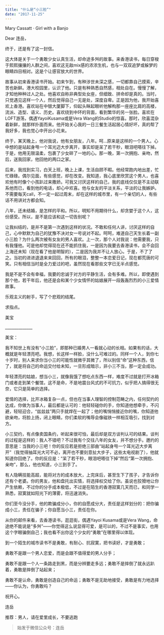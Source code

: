 ```yaml
---
title: "什么是“小三脸”"
date: "2017-11-25"
---
```


Mary Cassatt · Girl with a Banjo

Dear 连岳，

终于，还是有了这一封信。

这大体是关于一个勇敢少女认真生活，却命途多舛的故事。来香港读书，每日穿梭于熙熙攘攘的人群之间，喜欢这无敌mix感的浓浓生机，也与一双双追梦或躲梦的眼睛四目相对。这是个让感官放大的世界。

故事从初来香港读书开始。初来乍到，有种涉世未深之感，一切都靠自己摸索，辛苦也新鲜。港大校园里，认识了他。只是有种熟悉自然感，相处自在。慢慢了解，才知他种种过人之处。他喜欢自称非典型处女座，但细致、拼命却是真的。当时，只觉遇见这样一个人，然后觉得自己一无是处，深度自卑。正是因为他，我开始喜欢上香港。喜欢站在中银大厦脚下，仰起头眯起眼听他解构那一座座比肩的高楼，流派、造型、语义、历史。喜欢绕到中环的背面，看到繁华的另一张脸。喜欢在LOFT游荡，偶遇YayoiKusama或是Vera Wang的Studio的惊喜。那时，欣喜混杂着新鲜，就那样扑面而来。他开始关心我的一日三餐生活起居心情好坏，真的帮了我好多，我也觉心中开出小花来。

终于，某天晚上，他对我说，他有女朋友，八年。呵...原来是这样的一个男人。心中想的是站起身甩一个耳光迈大步离开，事实却是呆了若干秒，眼泪吧嗒往下掉。于是，他用无限温柔，包裹了少女碎了一地的心。那一晚，第一次拥抱、亲吻，然后，送我回家，他回他的两口之家。

后来，我找到实习，白天上班，晚上上课，生活自顾不暇。他经常跑内地出差，忙忙碌碌。偶尔见面，有些感觉，却在改变。我知道，我心底里欣赏这个男人，也喜欢他有时像个小孩趴过来撒娇。可我又讨厌这样的自己，我的底线仅仅是不主动联系他而已，看到他的电话，却心中欢喜。他与女友的平淡关系，平淡的让我嫉妒。不需要每天call，不一定一起过周末，却在这样的城市里，有一个亲切的人，有些话不用讲对方都会知。

八年，还未结婚，是怎样的平和。所以，明知不用期待什么，却贪婪于这个人，这份感受。所以，是不是应该和这一切告别呢？

让我纠结的，是并不是第一次遇到这样的状况。不敢和任何人讲，讨厌这样的自己，心中默默为自己的犹豫不决对女一号说对不起。呵呵，难道自己天生长着一副小三脸？为什么两次被有女友的男人喜欢。上一次，那个人对我说：他需要我，只有我懂他。可是他却觉得现在还不能抓住我，一是因为我要去香港读书，会不会回上海还未知（现在看了他是明智的），二是因为我并不让人放心。于是，不了了之。当初的进进退退来来回回，所有的眼泪，整整一本恋爱日记，现在都荒唐的可笑。只有相信当时是全力爱过的吧，虽然现在看那些文字已无半点感觉。

我是不是不会有幸福，我要的忠诚于对方的平静生活，会有多难。所以，即使遇到那个他，若干年后，他还是会和某个少女情怀的姑娘展开一段轰轰烈烈的小三爱情故事。

乐观主义的射手，写了个悲观的结尾。

求指点。

美宝

\_\_\_\_\_\_\_\_\_\_\_\_\_\_

美宝：

我不知世上有没有“小三脸”，即那种已婚男人一看就心动的长相。如果有的话，大概就是年轻漂亮吧。我想，长这样一样脸，没什么可难过的。同样一个人，到你七十岁时，别人来求你当小三的可能性就微乎其微了，所以别信“命”这种东西，信了，就是将自己的命运交付给未知，一旦形成暗示，非小三不当，那一定会成功。

年轻漂亮的姑娘，想当小三，就像我饿了想吃点东西一样，难度不过就是打开冰箱门或者走到某个餐馆，这不是命，不是地震台风式的不可抗力，似乎把人搞得很无奈，它只是简单的选择。

爱情的选择，比开冰箱复杂一点，但也在当事人理智的控制范畴之内，任何契约的达成，你做为当事人，最后都是认可的：他轻轻碰你的手，你知道他想牵手，不闪避，轻轻迎合，“兹兹兹”两只手就焊在一起了；他的嘴悄悄接近你的嘴，你知道他欲亲吻，将脸上扬，闭上眼睛，你们柔软的嘴辱会像磁铁一样相互吸引，找到对方。

小三契约，有点像卖国条约，听起来很可怕，最后却是双方谈判认可的结果。谈判的过程是这样的：我人不错吧？不过我有个交往八年的女友，并不想分手。邀约的意思是：当我的小三吧！你的反应若是拒绝三部曲“站起身甩一个耳光迈大步离开”（我觉得抽耳光大可不必，离开也不要刻意扯大步子，这些太电视剧了），他就知道你回绝了。你的反应是：“呆了若干秒，眼泪吧嗒往下掉”然后“第一次拥抱、亲吻”，那么，他也知道，小三到手了。

有人隐瞒技能高超，能将对方的成本放大，上完床后，甚至生下了孩子，才告诉你还有个老婆。你的男友，他和盘托出实情，将选择权交给了你。虽说也狡猾地让你产生依赖，不过你的分手成本极低，不过是在陌生的香港寂寞几天而已，和同学一熟悉，寂寞就如阳光下的薄雾，将迅速消失。

你们至今没分手，他的欺骗成分小，你的自愿成分大，责任是这样划分的：把你骗成小三，责任在骗子；你自愿当小三，责任在你。

从你的邮件来看，去香港读书，逛逛街，偶遇Yayoi Kusama或是Vera Wang，命途绝不能说是“多舛”——你觉得这么说显得可爱，是可以的，不过不是事实，也用这个字眼骗倒自己；我也看不出你这个少女的“勇敢”在哪里得以体现。

到一个陌生的城市读书不是勇敢，有耐心、抗寂寞，把书读好，才是勇敢；

勇敢不是跟一个男人恋爱，而是会跟不值得爱的男人分手；

勇敢不是跟一个人一条路走到黑，而是分辨要走多远；勇敢不是摔倒了就永远趴着，勇敢是摔倒了站起来；

勇敢不是认命，勇敢是创造自己的命运；勇敢不是无助地接受，勇敢是有力地选择——你认为，你勇敢吗？

祝开心。

连岳

推荐：男人，请在爱里成长，不要逃跑

> 始发于微信公众号：连岳
